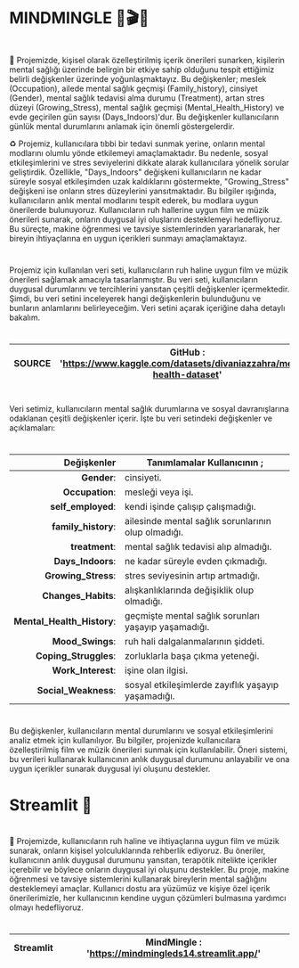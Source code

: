 # MINDMINGLE 🧠🎬🎷
#                                                                                                                     #
 🎊  Projemizde, kişisel olarak özelleştirilmiş içerik önerileri sunarken, kişilerin mental sağlığı üzerinde belirgin bir etkiye sahip olduğunu tespit ettiğimiz belirli değişkenler üzerinde yoğunlaşmaktayız. Bu değişkenler; meslek (Occupation), ailede mental sağlık geçmişi (Family_history), cinsiyet (Gender), mental sağlık tedavisi alma durumu (Treatment), artan stres düzeyi (Growing_Stress), mental sağlık geçmişi (Mental_Health_History) ve evde geçirilen gün sayısı (Days_Indoors)'dur. Bu değişkenler kullanıcıların günlük mental durumlarını anlamak için önemli göstergelerdir.

 ♻️  Projemiz, kullanıcılara tıbbi bir tedavi sunmak yerine, onların mental modlarını olumlu yönde etkilemeyi amaçlamaktadır. Bu nedenle, sosyal etkileşimlerini ve stres seviyelerini dikkate alarak kullanıcılara yönelik sorular geliştirdik. Özellikle, "Days_Indoors" değişkeni kullanıcıların ne kadar süreyle sosyal etkileşimden uzak kaldıklarını göstermekte, "Growing_Stress" değişkeni ise onların stres düzeylerini yansıtmaktadır. Bu bilgiler ışığında, kullanıcıların anlık mental modlarını tespit ederek, bu modlara uygun önerilerde bulunuyoruz. Kullanıcıların ruh hallerine uygun film ve müzik önerileri sunarak, onların duygusal iyi oluşlarını desteklemeyi hedefliyoruz. Bu süreçte, makine öğrenmesi ve tavsiye sistemlerinden yararlanarak, her bireyin ihtiyaçlarına en uygun içerikleri sunmayı amaçlamaktayız.


#    #
Projemiz için kullanılan veri seti, kullanıcıların ruh haline uygun film ve müzik önerileri sağlamak amacıyla tasarlanmıştır. Bu veri seti, kullanıcıların duygusal durumlarını ve tercihlerini yansıtan çeşitli değişkenler içermektedir. Şimdi, bu veri setini inceleyerek hangi değişkenlerin bulunduğunu ve bunların anlamlarını belirleyeceğim. Veri setini açarak içeriğine daha detaylı bakalım.
# #

| SOURCE  |GitHub : 'https://www.kaggle.com/datasets/divaniazzahra/mental-health-dataset' |
|--------------------:|------------------------------------------------|

# #

Veri setimiz, kullanıcıların mental sağlık durumlarına ve sosyal davranışlarına odaklanan çeşitli değişkenler içerir. İşte bu veri setindeki değişkenler ve açıklamaları:
# #
|Değişkenler         |Tanımlamalar   Kullanıcının ;                                 |
|--------------------:|------------------------------------------------|
|**Gender**:         |cinsiyeti.                         |
|**Occupation**:     |mesleği veya işi.|
|**self_employed**:  | kendi işinde çalışıp çalışmadığı.|
|**family_history**: | ailesinde mental sağlık sorunlarının olup olmadığı.|
|**treatment**:  | mental sağlık tedavisi alıp almadığı.|
|**Days_Indoors**:  | ne kadar süreyle evden çıkmadığı.|
|**Growing_Stress**: | stres seviyesinin artıp artmadığı.|
|**Changes_Habits**: | alışkanlıklarında değişiklik olup olmadığı.|
|**Mental_Health_History**: | geçmişte mental sağlık sorunları yaşayıp yaşamadığı.|
|**Mood_Swings**: | ruh hali dalgalanmalarının şiddeti.|
|**Coping_Struggles**: | zorluklarla başa çıkma yeteneği.|
|**Work_Interest**: | işine olan ilgisi.|
|**Social_Weakness**: | sosyal etkileşimlerde zayıflık yaşayıp yaşamadığı.|

# #

Bu değişkenler, kullanıcıların mental durumlarını ve sosyal etkileşimlerini analiz etmek için kullanılıyor. Bu bilgiler, projenizde kullanıcılara özelleştirilmiş film ve müzik önerileri sunmak için kullanılabilir. Öneri sistemi, bu verileri kullanarak kullanıcının anlık duygusal durumunu anlayabilir ve ona uygun içerikler sunarak duygusal iyi oluşunu destekler.


# Streamlit 🤩
# #
🎈 Projemizde, kullanıcıların ruh haline ve ihtiyaçlarına uygun film ve müzik sunarak, onların kişisel yolculuklarında rehberlik ediyoruz. Bu öneriler, kullanıcının anlık duygusal durumunu yansıtan, terapötik nitelikte içerikler içerebilir ve böylece onların duygusal iyi oluşunu destekler. Bu proje, makine öğrenmesi ve tavsiye sistemlerini  kullanarak bireylerin mental sağlığını desteklemeyi amaçlar. Kullanıcı dostu ara yüzümüz ve kişiye özel içerik önerilerimizle, her kullanıcının kendine uygun çözümleri bulmasına yardımcı olmayı hedefliyoruz.

# # 
| Streamlit |MindMingle : 'https://mindmingleds14.streamlit.app/' |
|--------------------:|------------------------------------------------|

